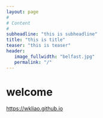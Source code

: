 ```yaml
---
layout: page
#
# Content
#
subheadline: "this is subheadline"
title: "this is title"
teaser: "this is teaser"
header:
   image_fullwidth: "belfast.jpg"
   permalink: "/"
---
```


# welcome
https://wkliao.github.io
